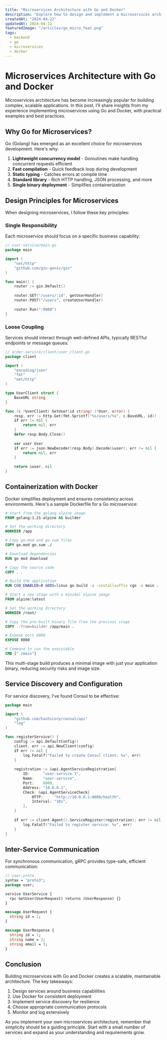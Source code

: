 ```yaml
---
title: "Microservices Architecture with Go and Docker"
description: "Explore how to design and implement a microservices architecture using Go and containerization with Docker."
createdAt: "2024-04-22"
updatedAt: 2024-04-22
featuredImage: "/articles/go_micro_feat.png"
tags:
  - backend
  - go
  - microservices
  - docker
---
```


# Microservices Architecture with Go and Docker

Microservices architecture has become increasingly popular for building complex, scalable applications. In this post, I'll share insights from my experience implementing microservices using Go and Docker, with practical examples and best practices.

## Why Go for Microservices?

Go (Golang) has emerged as an excellent choice for microservices development. Here's why:

1. **Lightweight concurrency model** - Goroutines make handling concurrent requests efficient
2. **Fast compilation** - Quick feedback loop during development
3. **Static typing** - Catches errors at compile time
4. **Standard library** - Rich HTTP handling, JSON processing, and more
5. **Single binary deployment** - Simplifies containerization

## Design Principles for Microservices

When designing microservices, I follow these key principles:

### Single Responsibility

Each microservice should focus on a specific business capability:

```go
// user-service/main.go
package main

import (
    "net/http"
    "github.com/gin-gonic/gin"
)

func main() {
    router := gin.Default()
    
    router.GET("/users/:id", getUserHandler)
    router.POST("/users", createUserHandler)
    
    router.Run(":8080")
}
```

### Loose Coupling

Services should interact through well-defined APIs, typically RESTful endpoints or message queues:

```go
// order-service/client/user_client.go
package client

import (
    "encoding/json"
    "fmt"
    "net/http"
)

type UserClient struct {
    BaseURL string
}

func (c *UserClient) GetUser(id string) (*User, error) {
    resp, err := http.Get(fmt.Sprintf("%s/users/%s", c.BaseURL, id))
    if err != nil {
        return nil, err
    }
    defer resp.Body.Close()
    
    var user User
    if err := json.NewDecoder(resp.Body).Decode(&user); err != nil {
        return nil, err
    }
    
    return &user, nil
}
```

## Containerization with Docker

Docker simplifies deployment and ensures consistency across environments. Here's a sample Dockerfile for a Go microservice:

```dockerfile
# Start from the golang alpine image
FROM golang:1.21-alpine AS builder

# Set the working directory
WORKDIR /app

# Copy go.mod and go.sum files
COPY go.mod go.sum ./

# Download dependencies
RUN go mod download

# Copy the source code
COPY . .

# Build the application
RUN CGO_ENABLED=0 GOOS=linux go build -a -installsuffix cgo -o main .

# Start a new stage with a minimal alpine image
FROM alpine:latest

# Set the working directory
WORKDIR /root/

# Copy the pre-built binary file from the previous stage
COPY --from=builder /app/main .

# Expose port 8080
EXPOSE 8080

# Command to run the executable
CMD ["./main"]
```

This multi-stage build produces a minimal image with just your application binary, reducing security risks and image size.

## Service Discovery and Configuration

For service discovery, I've found Consul to be effective:

```go
package main

import (
    "github.com/hashicorp/consul/api"
    "log"
)

func registerService() {
    config := api.DefaultConfig()
    client, err := api.NewClient(config)
    if err != nil {
        log.Fatalf("Failed to create Consul client: %v", err)
    }
    
    registration := &api.AgentServiceRegistration{
        ID:      "user-service-1",
        Name:    "user-service",
        Port:    8080,
        Address: "10.0.0.1",
        Check: &api.AgentServiceCheck{
            HTTP:     "http://10.0.0.1:8080/health",
            Interval: "10s",
        },
    }
    
    if err := client.Agent().ServiceRegister(registration); err != nil {
        log.Fatalf("Failed to register service: %v", err)
    }
}
```

## Inter-Service Communication

For synchronous communication, gRPC provides type-safe, efficient communication:

```protobuf
// user.proto
syntax = "proto3";
package user;

service UserService {
  rpc GetUser(UserRequest) returns (UserResponse) {}
}

message UserRequest {
  string id = 1;
}

message UserResponse {
  string id = 1;
  string name = 2;
  string email = 3;
}
```

## Conclusion

Building microservices with Go and Docker creates a scalable, maintainable architecture. The key takeaways:

1. Design services around business capabilities
2. Use Docker for consistent deployment
3. Implement service discovery for resilience
4. Choose appropriate communication protocols
5. Monitor and log extensively

As you implement your own microservices architecture, remember that simplicity should be a guiding principle. Start with a small number of services and expand as your understanding and requirements grow. 